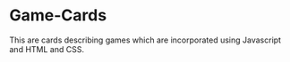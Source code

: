 # Game-Cards
This are cards describing games which are incorporated using Javascript and HTML and CSS.